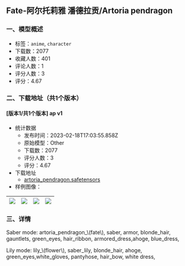 ## Fate-阿尔托莉雅 潘德拉贡/Artoria pendragon
### 一、模型概述

- 标签：`anime`, `character`
- 下载数：2077
- 收藏人数：401
- 评论人数：1
- 评分人数：3
- 评分：4.67

### 二、下载地址（共1个版本）

#### [版本1/共1个版本] ap v1

- 统计数据
  - 发布时间：2023-02-18T17:03:55.858Z
  - 原始模型：Other
  - 下载数：2077
  - 评分人数：3
  - 评分：4.67
- 下载地址
  - [artoria_pendragon.safetensors](https://civitai.com/api/download/models/12231)
- 样例图像：

| <img src="https://image.civitai.com/xG1nkqKTMzGDvpLrqFT7WA/93eaeb23-4939-4813-927c-80e3b8f8ae00/width=450/117370.jpeg" /> | <img src="https://image.civitai.com/xG1nkqKTMzGDvpLrqFT7WA/9f2a7411-171b-449c-e7db-d3ab71e56200/width=450/117374.jpeg" /> | <img src="https://image.civitai.com/xG1nkqKTMzGDvpLrqFT7WA/9d92280b-eb55-40b2-fbbd-dcdd8a028600/width=450/117373.jpeg" /> | <img src="https://image.civitai.com/xG1nkqKTMzGDvpLrqFT7WA/f7ab0b54-3c65-4ba9-7a74-e193f4c34c00/width=450/117372.jpeg" /> |
| ---- | ---- | ---- | ---- |


### 三、详情
<p>Saber mode: artoria_pendragon_\(fate\), saber, armor, blonde_hair, gauntlets, green_eyes, hair_ribbon, armored_dress,ahoge, blue_dress,</p><p>Lily mode: lily_\(flower\), saber_lily, blonde_hair, ahoge, green_eyes,white_gloves, pantyhose, hair_bow, white dress,</p>